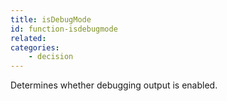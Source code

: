 ```yaml
---
title: isDebugMode
id: function-isdebugmode
related:
categories:
    - decision
---
```


Determines whether debugging output is enabled.